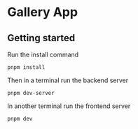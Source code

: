 # Gallery App

## Getting started

Run the install command

```
pnpm install
```

Then in a terminal run the backend server

```
pnpm dev-server
```

In another terminal run the frontend server

```
pnpm dev
```
